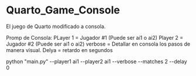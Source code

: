# Quarto_Game_Console
El juego de Quarto modificado a consola.

Promp de Consola:
PLayer 1 = Jugador #1 (Puede ser ai1 o ai2)
Player 2 = Jugador #2 (Puede ser ai1 o ai2)
verbose = Detallar en consola los pasos de manera visual.
Delya = retardo en segundos


python "main.py"  --player1 ai1 --player2 ai1 --verbose  --matches 2 --delay 0

